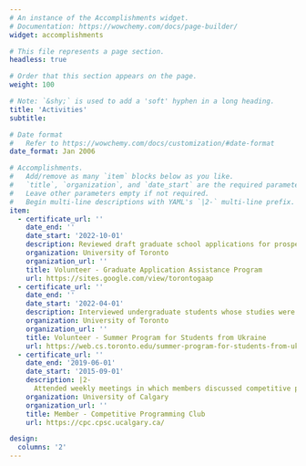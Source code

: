 ```yaml
---
# An instance of the Accomplishments widget.
# Documentation: https://wowchemy.com/docs/page-builder/
widget: accomplishments

# This file represents a page section.
headless: true

# Order that this section appears on the page.
weight: 100

# Note: `&shy;` is used to add a 'soft' hyphen in a long heading.
title: 'Activities'
subtitle:

# Date format
#   Refer to https://wowchemy.com/docs/customization/#date-format
date_format: Jan 2006

# Accomplishments.
#   Add/remove as many `item` blocks below as you like.
#   `title`, `organization`, and `date_start` are the required parameters.
#   Leave other parameters empty if not required.
#   Begin multi-line descriptions with YAML's `|2-` multi-line prefix.
item:
  - certificate_url: ''
    date_end: ''
    date_start: '2022-10-01'
    description: Reviewed draft graduate school applications for prospective students from underrepresented groups in computer science.
    organization: University of Toronto
    organization_url: ''
    title: Volunteer - Graduate Application Assistance Program
    url: https://sites.google.com/view/torontogaap
  - certificate_url: ''
    date_end: ''
    date_start: '2022-04-01'
    description: Interviewed undergraduate students whose studies were interrupted by the Russian invasion of Ukraine.
    organization: University of Toronto
    organization_url: ''
    title: Volunteer - Summer Program for Students from Ukraine
    url: https://web.cs.toronto.edu/summer-program-for-students-from-ukraine
  - certificate_url: ''
    date_end: '2019-06-01'
    date_start: '2015-09-01'
    description: |2-
      Attended weekly meetings in which members discussed competitive programming topics, held mock competitions, and prepared various workshops for students in computer science and engineering. I had the opportunity to attend programming competitions at several levels, including the Calgary Microsoft College Code Competition (earned 2nd place in 2016), the Calgary Collegiate Programming Contest (earned 5th place in 2018), the Alberta Collegiate Programming Contest (earned 12th place in 2016), and the Rocky Mountain Regional Programming Contest (earned 6th place in 2016).
    organization: University of Calgary
    organization_url: ''
    title: Member - Competitive Programming Club
    url: https://cpc.cpsc.ucalgary.ca/

design:
  columns: '2'
---
```

